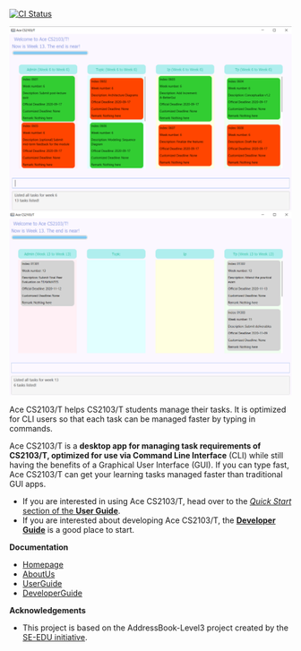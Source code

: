 [![CI Status](https://github.com/AY2021S1-CS2103-T14-4/tp/workflows/Java%20CI/badge.svg)](https://github.com/AY2021S1-CS2103-T14-4/tp/actions)

![Ui](docs/images/w6.png)
![Ui](docs/images/Ui.png)

Ace CS2103/T helps CS2103/T students manage their tasks. It is optimized for CLI users so that each task can be managed faster by typing in commands.

Ace CS2103/T is a **desktop app for managing task requirements of CS2103/T, optimized for use via Command Line Interface** (CLI) while still having the benefits of a Graphical User Interface (GUI). If you can type fast, Ace CS2103/T can get your learning tasks managed faster than traditional GUI apps.
* If you are interested in using Ace CS2103/T, head over to the [_Quick Start_ section of the **User Guide**](https://ay2021s1-cs2103-t14-4.github.io/tp/UserGuide.html#quick-start).
* If you are interested about developing Ace CS2103/T, the [**Developer Guide**](https://ay2021s1-cs2103-t14-4.github.io/tp/DeveloperGuide.html) is a good place to start.

**Documentation**
* [Homepage](https://ay2021s1-cs2103-t14-4.github.io/tp/)
* [AboutUs](https://ay2021s1-cs2103-t14-4.github.io/tp/AboutUs.html)
* [UserGuide](https://ay2021s1-cs2103-t14-4.github.io/tp/UserGuide.html)
* [DeveloperGuide](https://ay2021s1-cs2103-t14-4.github.io/tp/DeveloperGuide.html)

**Acknowledgements**
* This project is based on the AddressBook-Level3 project created by the [SE-EDU initiative](https://se-education.org).
